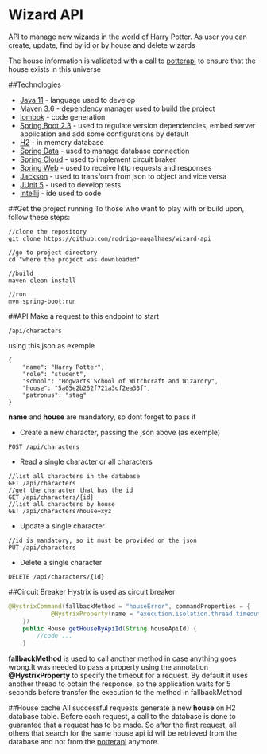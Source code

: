 # Wizard API
API to manage new wizards in the world of Harry Potter.
As user you can create, update, find by id or by house 
and delete wizards

The house information is validated with a call to 
[potterapi](www.potterapi.com) to ensure that the house
exists in this universe

##Technologies 
- [Java 11](https://www.oracle.com/java/technologies/javase-jdk11-downloads.html) - language used to develop
- [Maven 3.6](https://maven.apache.org/) - dependency manager used to build the project
- [lombok](https://projectlombok.org/) - code generation 
- [Spring Boot 2.3](https://spring.io/projects/spring-boot) - used to regulate version dependencies, 
embed server application and add some configurations by default
- [H2](https://www.h2database.com/html/main.html) - in memory database
- [Spring Data](https://spring.io/projects/spring-data) - used to manage database connection
- [Spring Cloud](https://spring.io/projects/spring-cloud) - used to implement circuit braker
- [Spring Web](https://spring.io/guides/gs/serving-web-content/) - used to receive http requests and responses
- [Jackson](https://github.com/FasterXML/jackson) - used to transform from json to object and vice versa
- [JUnit 5](https://junit.org/junit5/) - used to develop tests
- [Intellij](https://www.jetbrains.com/idea/) - ide used to code

##Get the project running
To those who want to play with or build upon, follow these steps:
```shell
//clone the repository
git clone https://github.com/rodrigo-magalhaes/wizard-api

//go to project directory
cd "where the project was downloaded"

//build
maven clean install

//run
mvn spring-boot:run
```

##API
Make a request to this endpoint to start 
```shell
/api/characters
```
using this json as exemple
```shell
{
    "name": "Harry Potter",
    "role": "student",
    "school": "Hogwarts School of Witchcraft and Wizardry",
    "house": "5a05e2b252f721a3cf2ea33f",
    "patronus": "stag"
}
```
**name** and **house** are mandatory, so dont forget to pass it 
- Create a new character, passing the json above (as exemple)
```shell
POST /api/characters
```
- Read a single character or all characters
```shell
//list all characters in the database
GET /api/characters
//get the character that has the id
GET /api/characters/{id}
//list all characters by house
GET /api/characters?house=xyz
```
- Update a single character
```shell
//id is mandatory, so it must be provided on the json
PUT /api/characters
```
- Delete a single character
```shell
DELETE /api/characters/{id}
```

##Circuit Breaker
Hystrix is used as circuit breaker
```java
@HystrixCommand(fallbackMethod = "houseError", commandProperties = {
            @HystrixProperty(name = "execution.isolation.thread.timeoutInMilliseconds", value = "5000")
    })
    public House getHouseByApiId(String houseApiId) {
        //code ...
    }
```
**fallbackMethod** is used to call another method in case anything goes wrong.It was needed to pass a property using the 
annotation **@HystrixProperty** to specify the timeout for a request. By default it uses another thread to obtain the response, 
so the application waits for 5 seconds before transfer the execution to the method in fallbackMethod

##House cache
All successful requests generate a new **house** on H2 database table. Before each request, a call to the database is done
to guarantee that a request has to be made. So after the first request, all others that search for the same house api id
will be retrieved from the database and not from the [potterapi](www.potterapi.com) anymore.
